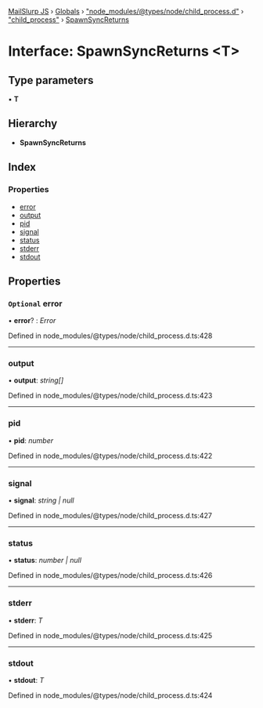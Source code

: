 [MailSlurp JS](../README.md) › [Globals](../globals.md) › ["node_modules/@types/node/child_process.d"](../modules/_node_modules__types_node_child_process_d_.md) › ["child_process"](../modules/_node_modules__types_node_child_process_d_._child_process_.md) › [SpawnSyncReturns](_node_modules__types_node_child_process_d_._child_process_.spawnsyncreturns.md)

# Interface: SpawnSyncReturns <**T**>

## Type parameters

▪ **T**

## Hierarchy

* **SpawnSyncReturns**

## Index

### Properties

* [error](_node_modules__types_node_child_process_d_._child_process_.spawnsyncreturns.md#optional-error)
* [output](_node_modules__types_node_child_process_d_._child_process_.spawnsyncreturns.md#output)
* [pid](_node_modules__types_node_child_process_d_._child_process_.spawnsyncreturns.md#pid)
* [signal](_node_modules__types_node_child_process_d_._child_process_.spawnsyncreturns.md#signal)
* [status](_node_modules__types_node_child_process_d_._child_process_.spawnsyncreturns.md#status)
* [stderr](_node_modules__types_node_child_process_d_._child_process_.spawnsyncreturns.md#stderr)
* [stdout](_node_modules__types_node_child_process_d_._child_process_.spawnsyncreturns.md#stdout)

## Properties

### `Optional` error

• **error**? : *Error*

Defined in node_modules/@types/node/child_process.d.ts:428

___

###  output

• **output**: *string[]*

Defined in node_modules/@types/node/child_process.d.ts:423

___

###  pid

• **pid**: *number*

Defined in node_modules/@types/node/child_process.d.ts:422

___

###  signal

• **signal**: *string | null*

Defined in node_modules/@types/node/child_process.d.ts:427

___

###  status

• **status**: *number | null*

Defined in node_modules/@types/node/child_process.d.ts:426

___

###  stderr

• **stderr**: *T*

Defined in node_modules/@types/node/child_process.d.ts:425

___

###  stdout

• **stdout**: *T*

Defined in node_modules/@types/node/child_process.d.ts:424
